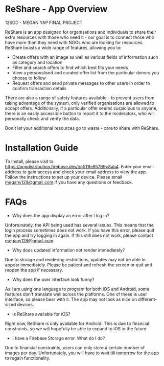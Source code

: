 # ReShare - App Overview
12SDD - MEGAN YAP FINAL PROJECT

ReShare is an app designed for organisations and individuals to share their extra resources with those who need it - our goal is to connect those who have more than they need with NGOs who are looking for resources. ReShare boasts a wide range of features, allowing you to:
- Create offers with an image as well as various fields of information such as category and location
- Filter and search offers to find which best fits your needs
- View a personalised and curated offer list from the particular donors you choose to follow
- Request offers and send private messages to other users in order to confirm transaction details

There are also a range of safety features available - to prevent users from taking advantage of the system, only verified organisations are allowed to accept offers. Additionally, if a particular offer seems suspicious to anyone, there is an easily accessible button to report it to the moderators, who will personally check and verify the data.

Don't let your additional resources go to waste - care to share with ReShare.

# Installation Guide
To install, please visit to https://appdistribution.firebase.dev/i/c511fe95799c8ab4. Enter your email address to gain access and check your email address
to view the app. Follow the instructions to set up your device. Please email megany128@gmail.com if you have any questions or feedback.

# FAQs
- Why does the app display an error after I log in?

Unfortunately, the API being used has several issues. This means that the login process sometimes does not work. If you have this error,
please quit the app and try logging in again. If this still does not work, please contact megany128@gmail.com

- Why does updated information not render immediately?

Due to storage and rendering restrictions, updates may not be able to appear immediately. Please be patient and refresh the screen
or quit and reopen the app if necessary.

- Why does the user interface look funny?

As I am using one language to program for both iOS and Android, some features don't translate well across the platforms.
One of these is user interface, so please bear with it. The app may not look as nice on different-sized devices.

- Is ReShare available for iOS?

Right now, ReShare is only available for Android. This is due to financial constraints, so we will hopefully be able to expand to iOS in the future.

- I have a Firebase Storage error. What do I do?

Due to financial constraints, users can only store a certain number of images per day. Unfortunately, you will have to wait till tomorrow for the app to regain functionality.
